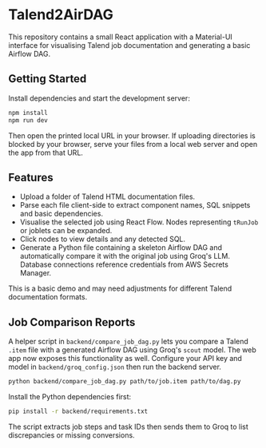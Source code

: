 # Talend2AirDAG

This repository contains a small React application with a Material-UI interface for visualising Talend job documentation and generating a basic Airflow DAG.

## Getting Started

Install dependencies and start the development server:

```bash
npm install
npm run dev
```

Then open the printed local URL in your browser. If uploading directories is blocked by your browser, serve your files from a local web server and open the app from that URL.

## Features

- Upload a folder of Talend HTML documentation files.
- Parse each file client-side to extract component names, SQL snippets and basic dependencies.
- Visualise the selected job using React Flow. Nodes representing `tRunJob` or joblets can be expanded.
- Click nodes to view details and any detected SQL.
- Generate a Python file containing a skeleton Airflow DAG and automatically compare it with the original job using Groq's LLM. Database connections reference credentials from AWS Secrets Manager.

This is a basic demo and may need adjustments for different Talend documentation formats.

## Job Comparison Reports

A helper script in `backend/compare_job_dag.py` lets you compare a Talend `.item` file with a generated Airflow DAG using Groq's `scout` model. The web app now exposes this functionality as well. Configure your API key and model in `backend/groq_config.json` then run the backend server.

```bash
python backend/compare_job_dag.py path/to/job.item path/to/dag.py
```

Install the Python dependencies first:

```bash
pip install -r backend/requirements.txt
```

The script extracts job steps and task IDs then sends them to Groq to list discrepancies or missing conversions.

